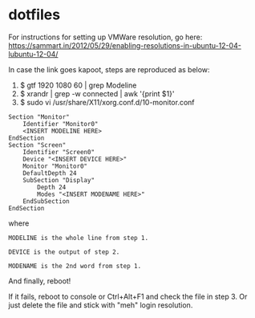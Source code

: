 dotfiles
========

For instructions for setting up VMWare resolution, go here: https://sammart.in/2012/05/29/enabling-resolutions-in-ubuntu-12-04-lubuntu-12-04/

In case the link goes kapoot, steps are reproduced as below:

1. $ gtf 1920 1080 60 | grep Modeline
2. $ xrandr | grep -w connected | awk '{print $1}'
3. $ sudo vi /usr/share/X11/xorg.conf.d/10-monitor.conf

```
Section "Monitor"
	Identifier "Monitor0"
	<INSERT MODELINE HERE>
EndSection
Section "Screen"
	Identifier "Screen0"
	Device "<INSERT DEVICE HERE>"
	Monitor "Monitor0"
	DefaultDepth 24
	SubSection "Display"
		Depth 24
		Modes "<INSERT MODENAME HERE>"
	EndSubSection
EndSection
```

where

	MODELINE is the whole line from step 1.

	DEVICE is the output of step 2.

	MODENAME is the 2nd word from step 1.

And finally, reboot!

If it fails, reboot to console or Ctrl+Alt+F1 and check the file in step 3. Or just delete the file and stick with "meh" login resolution.


